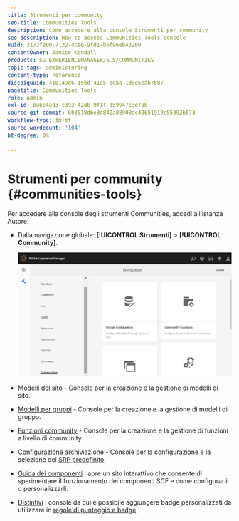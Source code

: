 ```yaml
---
title: Strumenti per community
seo-title: Communities Tools
description: Come accedere alla console Strumenti per community
seo-description: How to access Communities Tools console
uuid: 3172fe00-7132-4cee-9fd1-b6f96eb43200
contentOwner: Janice Kendall
products: SG_EXPERIENCEMANAGER/6.5/COMMUNITIES
topic-tags: administering
content-type: reference
discoiquuid: 410149d6-15bd-41e5-bdba-1d8e6eab7b87
pagetitle: Communities Tools
role: Admin
exl-id: ba6c4ad3-c393-42d8-9f1f-d59947c3e7ab
source-git-commit: 603518dbe3d842a08900ac40651919c55392b573
workflow-type: tm+mt
source-wordcount: '104'
ht-degree: 0%

---
```


# Strumenti per community {#communities-tools}

Per accedere alla console degli strumenti Communities, accedi all’istanza Autore:

* Dalla navigazione globale: **[!UICONTROL Strumenti]** > **[!UICONTROL Community]**.

   ![community](assets/communities-home.png)

* [Modelli del sito](sites.md) - Console per la creazione e la gestione di modelli di sito.

* [Modelli per gruppi](tools-groups.md) - Console per la creazione e la gestione di modelli di gruppo.

* [Funzioni community](functions.md) - Console per la creazione e la gestione di funzioni a livello di community.

* [Configurazione archiviazione](srp-config.md) - Console per la configurazione e la selezione del [SRP predefinito](working-with-srp.md).

* [Guida dei componenti](components-guide.md) : apre un sito interattivo che consente di sperimentare il funzionamento dei componenti SCF e come configurarli o personalizzarli.

* [Distintivi](badges.md) : console da cui è possibile aggiungere badge personalizzati da utilizzare in [regole di punteggio e badge](implementing-scoring.md)

